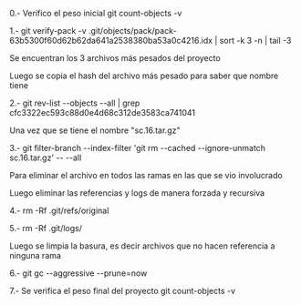 0.- Verifico el peso inicial git count-objects -v
 

1.-  git verify-pack -v .git/objects/pack/pack-63b5300f60d62b62da641a2538380ba53a0c4216.idx | sort -k 3 -n   | tail -3

Se encuentran los 3 archivos más pesados del proyecto

Luego se copia el hash del archivo más pesado para saber que nombre tiene

2.- git rev-list --objects --all | grep  cfc3322ec593c88d0e4d68c312de3583ca741041 

Una vez que se tiene el nombre "sc.16.tar.gz"

3.- git filter-branch --index-filter 'git rm --cached --ignore-unmatch sc.16.tar.gz' -- --all

Para eliminar el archivo en todos las ramas en las que se vio involucrado

Luego eliminar las referencias y logs de manera forzada y recursiva 

4.- rm -Rf .git/refs/original

5.- rm -Rf .git/logs/

Luego se limpia la basura, es decir archivos que no hacen referencia a ninguna rama

6.- git gc --aggressive --prune=now


7.- Se verifica el peso final del proyecto git count-objects -v